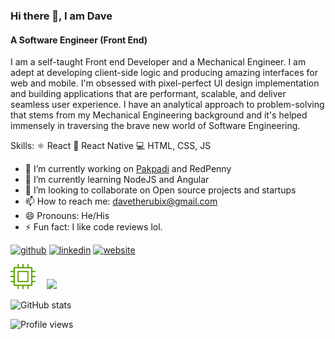 ### Hi there 👋, I am Dave
#### A Software Engineer (Front End)
I am a self-taught Front end Developer and a Mechanical Engineer. I am adept at developing client-side logic and producing amazing interfaces for web and mobile. I'm obsessed with pixel-perfect UI design implementation and building applications that are performant, scalable, and deliver seamless user experience. I have an analytical approach to problem-solving that stems from my Mechanical Engineering background and it's helped immensely in traversing the brave new world of Software Engineering.

Skills: ⚛ React  📱 React Native 💻 HTML, CSS, JS

- 🔭 I’m currently working on [Pakpadi](https://pakpadi-demo.netlify.app/) and RedPenny 
- 🌱 I’m currently learning NodeJS and Angular 
- 👯 I’m looking to collaborate on Open source projects and startups 
- 📫 How to reach me: davetherubix@gmail.com 
- 😄 Pronouns: He/His 
- ⚡ Fun fact: I like code reviews lol. 


[<img src='https://cdn.jsdelivr.net/npm/simple-icons@3.0.1/icons/github.svg' alt='github' height='40'>](https://github.com/dayang4321)  [<img src='https://cdn.jsdelivr.net/npm/simple-icons@3.0.1/icons/linkedin.svg' alt='linkedin' height='40'>](https://www.linkedin.com/in/david-ayang/)  [<img src='https://cdn.jsdelivr.net/npm/simple-icons@3.0.1/icons/icloud.svg' alt='website' height='40'>](https://www.dayang.dev)  

<a href='https://docs.github.com/en/developers'><img src='https://raw.githubusercontent.com/acervenky/animated-github-badges/master/assets/devbadge.gif' width='40' height='40'></a> 
<img height="180em" src="https://github-readme-stats.vercel.app/api?username=dayang4321&show_icons=true&hide_border=true&&count_private=true&include_all_commits=true" />

![GitHub stats](https://github-readme-stats.vercel.app/api?username=dayang4321&show_icons=true&count_private=true&hide=stars,issues,contribs)  
    
![Profile views](https://gpvc.arturio.dev/dayang4321)  
